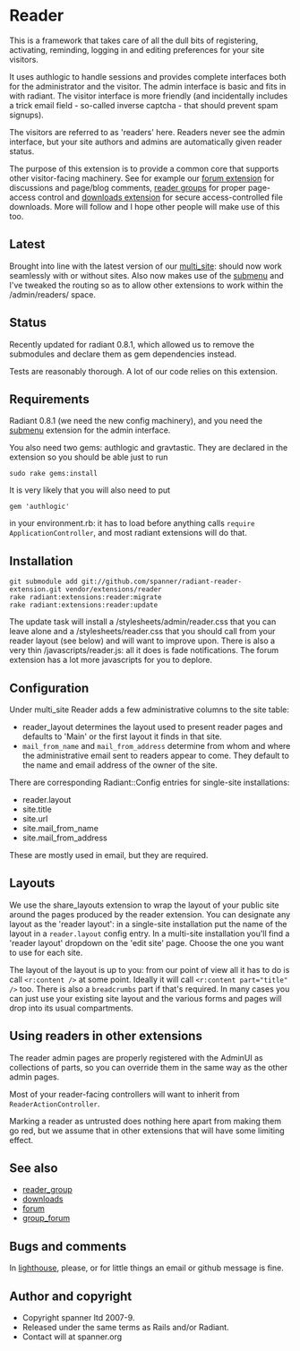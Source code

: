 # Reader

This is a framework that takes care of all the dull bits of registering, activating, reminding, logging in and editing preferences for your site visitors. 

It uses authlogic to handle sessions and provides complete interfaces both for the administrator and the visitor. The admin interface is basic and fits in with radiant. The visitor interface is more friendly (and incidentally includes a trick email field - so-called inverse captcha - that should prevent spam signups).

The visitors are referred to as 'readers' here. Readers never see the admin interface, but your site authors and admins are automatically given reader status.

The purpose of this extension is to provide a common core that supports other visitor-facing machinery. See for example our [forum extension](http://github.com/spanner/radiant-forum-extension) for discussions and page/blog comments, [reader groups](http://github.com/spanner/radiant-reader_group-extension) for proper page-access control and [downloads extension](http://github.com/spanner/radiant-downloads-extension) for secure access-controlled file downloads. More will follow and I hope other people will make use of this too.

## Latest

Brought into line with the latest version of our [multi_site](http://github.com/spanner/radiant-multi_site-extension): should now work seamlessly with or without sites. Also now makes use of the [submenu](https://github.com/spanner/radiant-submenu-extension/tree) and I've tweaked the routing so as to allow other extensions to work within the /admin/readers/ space.

## Status

Recently updated for radiant 0.8.1, which allowed us to remove the submodules and declare them as gem dependencies instead.

Tests are reasonably thorough. A lot of our code relies on this extension.

## Requirements

Radiant 0.8.1 (we need the new config machinery), and you need the [submenu](https://github.com/spanner/radiant-submenu-extension/tree) extension for the admin interface.

You also need two gems: authlogic and gravtastic. They are declared in the extension so you should be able just to run

	sudo rake gems:install

It is very likely that you will also need to put

	gem 'authlogic'

in your environment.rb: it has to load before anything calls `require ApplicationController`, and most radiant extensions will do that.

## Installation

	git submodule add git://github.com/spanner/radiant-reader-extension.git vendor/extensions/reader
	rake radiant:extensions:reader:migrate
	rake radiant:extensions:reader:update

The update task will install a /stylesheets/admin/reader.css that you can leave alone and a /stylesheets/reader.css that you should call from your reader layout (see below) and will want to improve upon. There is also a very thin /javascripts/reader.js: all it does is fade notifications. The forum extension has a lot more javascripts for you to deplore.

## Configuration

Under multi_site Reader adds a few administrative columns to the site table: 

* reader_layout determines the layout used to present reader pages and defaults to 'Main' or the first layout it finds in that site.
* `mail_from_name` and `mail_from_address` determine from whom and where the administrative email sent to readers appear to come. They default to the name and email address of the owner of the site.

There are corresponding Radiant::Config entries for single-site installations:

* reader.layout
* site.title
* site.url
* site.mail_from_name
* site.mail_from_address
	
These are mostly used in email, but they are required.

## Layouts

We use the share_layouts extension to wrap the layout of your public site around the pages produced by the reader extension. You can designate any layout as the 'reader layout': in a single-site installation put the name of the layout in a `reader.layout` config entry. In a multi-site installation you'll find a 'reader layout' dropdown on the 'edit site' page. Choose the one you want to use for each site.

The layout of the layout is up to you: from our point of view all it has to do is call `<r:content />` at some point. Ideally it will call `<r:content part="title" />` too. There is also a `breadcrumbs` part if that's required. In many cases you can just use your existing site layout and the various forms and pages will drop into its usual compartments.

## Using readers in other extensions

The reader admin pages are properly registered with the AdminUI as collections of parts, so you can override them in the same way as the other admin pages.

Most of your reader-facing controllers will want to inherit from `ReaderActionController`.

Marking a reader as untrusted does nothing here apart from making them go red, but we assume that in other extensions that will have some limiting effect.

## See also

* [reader_group](http://github.com/spanner/radiant-reader_group-extension)
* [downloads](http://github.com/spanner/radiant-downloads-extension)
* [forum](http://github.com/spanner/radiant-forum-extension)
* [group_forum](http://github.com/spanner/radiant-group_forum-extension)

## Bugs and comments

In [lighthouse](http://spanner.lighthouseapp.com/projects/26912-radiant-extensions), please, or for little things an email or github message is fine.

## Author and copyright

* Copyright spanner ltd 2007-9.
* Released under the same terms as Rails and/or Radiant.
* Contact will at spanner.org

